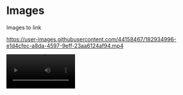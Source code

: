 # Images
Images to link


https://user-images.githubusercontent.com/44158467/182934996-e1d4cfec-a8da-4597-9eff-23aa6124af94.mp4




<video src='https://github.com/ChristianSteger/Images/blob/master/Test.mp4' width=180/>
